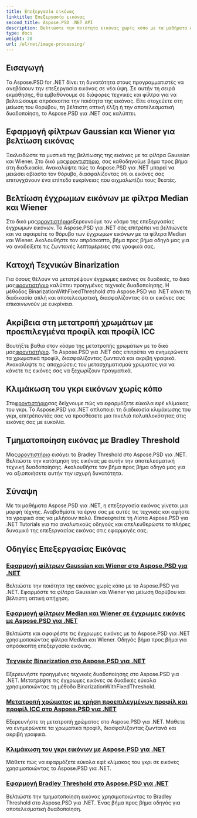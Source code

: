 ```yaml
---
title: Επεξεργασία εικόνας
linktitle: Επεξεργασία εικόνας
second_title: Aspose.PSD .NET API
description: Βελτιώστε την ποιότητα εικόνας χωρίς κόπο με τα μαθήματα Aspose.PSD για .NET. Μάθετε τεχνικές όπως τα φίλτρα Gaussian και Wiener, η μετατροπή χρωμάτων, η δυαδοποίηση και άλλα.
type: docs
weight: 20
url: /el/net/image-processing/
---
```


## Εισαγωγή

Το Aspose.PSD for .NET δίνει τη δυνατότητα στους προγραμματιστές να ανεβάσουν την επεξεργασία εικόνας σε νέα ύψη. Σε αυτήν τη σειρά εκμάθησης, θα εμβαθύνουμε σε διάφορες τεχνικές και φίλτρα για να βελτιώσουμε απρόσκοπτα την ποιότητα της εικόνας. Είτε στοχεύετε στη μείωση του θορύβου, τη βέλτιστη οπτική έλξη ή την αποτελεσματική δυαδοποίηση, το Aspose.PSD για .NET σας καλύπτει.

## Εφαρμογή φίλτρων Gaussian και Wiener για βελτίωση εικόνας
 Ξεκλειδώστε τα μυστικά της βελτίωσης της εικόνας με τα φίλτρα Gaussian και Wiener. Στο δικό μας[φροντιστήριο](./apply-gaussian-wiener-filters/), σας καθοδηγούμε βήμα προς βήμα στη διαδικασία. Ανακαλύψτε πώς το Aspose.PSD για .NET μπορεί να μειώσει αβίαστα τον θόρυβο, διασφαλίζοντας ότι οι εικόνες σας επιτυγχάνουν ένα επίπεδο ευκρίνειας που αιχμαλωτίζει τους θεατές.

## Βελτίωση έγχρωμων εικόνων με φίλτρα Median και Wiener
 Στο δικό μας[φροντιστήριο](./apply-median-wiener-filters-color-images/)εξερευνούμε τον κόσμο της επεξεργασίας έγχρωμων εικόνων. Το Aspose.PSD για .NET σάς επιτρέπει να βελτιώνετε και να αφαιρείτε το θόρυβο των έγχρωμων εικόνων με τα φίλτρα Median και Wiener. Ακολουθήστε τον απρόσκοπτο, βήμα προς βήμα οδηγό μας για να αναδείξετε τις ζωντανές λεπτομέρειες στα γραφικά σας.

## Κατοχή Τεχνικών Binarization
 Για όσους θέλουν να μετατρέψουν έγχρωμες εικόνες σε δυαδικές, το δικό μας[φροντιστήριο](./binarization-techniques/) καλύπτει προηγμένες τεχνικές δυαδοποίησης. Η μέθοδος BinarizationWithFixedThreshold στο Aspose.PSD για .NET κάνει τη διαδικασία απλή και αποτελεσματική, διασφαλίζοντας ότι οι εικόνες σας επικοινωνούν με ευκρίνεια.

## Ακρίβεια στη μετατροπή χρωμάτων με προεπιλεγμένα προφίλ και προφίλ ICC
 Βουτήξτε βαθιά στον κόσμο της μετατροπής χρωμάτων με το δικό μας[φροντιστήριο](./color-conversion-default-icc-profiles/). Το Aspose.PSD για .NET σάς επιτρέπει να ενημερώνετε τα χρωματικά προφίλ, διασφαλίζοντας ζωντανά και ακριβή γραφικά. Ανακαλύψτε τις αποχρώσεις του μετασχηματισμού χρώματος για να κάνετε τις εικόνες σας να ξεχωρίζουν πραγματικά.

## Κλιμάκωση του γκρι εικόνων χωρίς κόπο
 Στο[φροντιστήριο](./grayscaling-images/)σας δείχνουμε πώς να εφαρμόζετε εύκολα εφέ κλίμακας του γκρι. Το Aspose.PSD για .NET απλοποιεί τη διαδικασία κλιμάκωσης του γκρι, επιτρέποντάς σας να προσθέσετε μια πινελιά πολυπλοκότητας στις εικόνες σας με ευκολία.

## Τμηματοποίηση εικόνας με Bradley Threshold
 Μας[φροντιστήριο](./apply-bradley-threshold/) εισάγει το Bradley Threshold στο Aspose.PSD για .NET. Βελτιώστε την κατάτμηση της εικόνας με αυτήν την αποτελεσματική τεχνική δυαδοποίησης. Ακολουθήστε τον βήμα προς βήμα οδηγό μας για να αξιοποιήσετε αυτήν την ισχυρή δυνατότητα.

## Σύναψη
Με τα μαθήματα Aspose.PSD για .NET, η επεξεργασία εικόνας γίνεται μια μορφή τέχνης. Αναβαθμίστε τα έργα σας με αυτές τις τεχνικές και αφήστε τα γραφικά σας να μιλήσουν πολύ. Επισκεφτείτε τη Λίστα Aspose.PSD για .NET Tutorials για πιο αναλυτικούς οδηγούς και απελευθερώστε το πλήρες δυναμικό της επεξεργασίας εικόνας στις εφαρμογές σας.

## Οδηγίες Επεξεργασίας Εικόνας
### [Εφαρμογή φίλτρων Gaussian και Wiener στο Aspose.PSD για .NET](./apply-gaussian-wiener-filters/)
Βελτιώστε την ποιότητα της εικόνας χωρίς κόπο με το Aspose.PSD για .NET. Εφαρμόστε τα φίλτρα Gaussian και Wiener για μείωση θορύβου και βέλτιστη οπτική απήχηση.
### [Εφαρμογή φίλτρων Median και Wiener σε έγχρωμες εικόνες με Aspose.PSD για .NET](./apply-median-wiener-filters-color-images/)
Βελτιώστε και αφαιρέστε τις έγχρωμες εικόνες με το Aspose.PSD για .NET χρησιμοποιώντας φίλτρα Median και Wiener. Οδηγός βήμα προς βήμα για απρόσκοπτη επεξεργασία εικόνας.
### [Τεχνικές Binarization στο Aspose.PSD για .NET](./binarization-techniques/)
Εξερευνήστε προηγμένες τεχνικές δυαδοποίησης στο Aspose.PSD για .NET. Μετατρέψτε τις έγχρωμες εικόνες σε δυαδικές εύκολα χρησιμοποιώντας τη μέθοδο BinarizationWithFixedThreshold.
### [Μετατροπή χρώματος με χρήση προεπιλεγμένων προφίλ και προφίλ ICC στο Aspose.PSD για .NET](./color-conversion-default-icc-profiles/)
Εξερευνήστε τη μετατροπή χρώματος στο Aspose.PSD για .NET. Μάθετε να ενημερώνετε τα χρωματικά προφίλ, διασφαλίζοντας ζωντανά και ακριβή γραφικά.
### [Κλιμάκωση του γκρι εικόνων με Aspose.PSD για .NET](./grayscaling-images/)
Μάθετε πώς να εφαρμόζετε εύκολα εφέ κλίμακας του γκρι σε εικόνες χρησιμοποιώντας το Aspose.PSD για .NET.
### [Εφαρμογή Bradley Threshold στο Aspose.PSD για .NET](./apply-bradley-threshold/)
Βελτιώστε την τμηματοποίηση εικόνας χρησιμοποιώντας το Bradley Threshold στο Aspose.PSD για .NET. Ένας βήμα προς βήμα οδηγός για αποτελεσματική δυαδοποίηση.